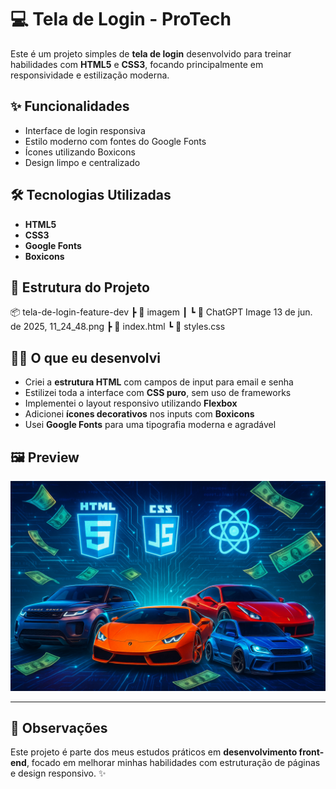 # 💻 Tela de Login - ProTech

Este é um projeto simples de **tela de login** desenvolvido para treinar habilidades com **HTML5** e **CSS3**, focando principalmente em responsividade e estilização moderna.

## ✨ Funcionalidades

- Interface de login responsiva
- Estilo moderno com fontes do Google Fonts
- Ícones utilizando Boxicons
- Design limpo e centralizado

## 🛠️ Tecnologias Utilizadas

- **HTML5**
- **CSS3**
- **Google Fonts**
- **Boxicons**

## 📁 Estrutura do Projeto
📦 tela-de-login-feature-dev
┣ 📂 imagem
┃ ┗ 📄 ChatGPT Image 13 de jun. de 2025, 11_24_48.png
┣ 📄 index.html
┗ 📄 styles.css

## 👨‍💻 O que eu desenvolvi

- Criei a **estrutura HTML** com campos de input para email e senha
- Estilizei toda a interface com **CSS puro**, sem uso de frameworks
- Implementei o layout responsivo utilizando **Flexbox**
- Adicionei **ícones decorativos** nos inputs com **Boxicons**
- Usei **Google Fonts** para uma tipografia moderna e agradável

## 🖼️ Preview

![Preview da Tela](./imagem/ChatGPT%20Image%2013%20de%20jun.%20de%202025,%2011_24_48.png)

---

## 📌 Observações

Este projeto é parte dos meus estudos práticos em **desenvolvimento front-end**, focado em melhorar minhas habilidades com estruturação de páginas e design responsivo. ✨

